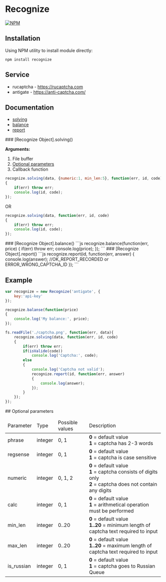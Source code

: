 # Recognize

[![NPM](https://nodei.co/npm/recognize.png?downloads=true&downloadRank=true&stars=true)](https://nodei.co/npm/recognize/)
## Installation
Using NPM utility to install module directly:
```npm
npm install recognize
```

## Service
* rucaptcha - <https://rucaptcha.com>
* antigate - <https://anti-captcha.com/>

## Documentation
* [solving](#solving) 
* [balance](#balance)
* [report](#report)

<a name="solving" />
### [Recognize Object].solving()

__Arguments:__

1. File buffer
2. [Optional parameters](#optional)
3. Callback function

```js
recognize.solving(data, {numeric:1, min_len:5}, function(err, id, code)
{
	if(err) throw err;
	console.log(id, code);
});
```
OR
```js
recognize.solving(data, function(err, id, code)
{
	if(err) throw err;
	console.log(id, code);
});
```
<a name="balance" />
### [Recognize Object].balance()
```js
recognize.balance(function(err, price)
{
    if(err) throw err;
    console.log(price);
});
```
<a name="report" />
### [Recognize Object].report()
```js
recognize.report(id, function(err, answer)
{
   console.log(answer);  //OK_REPORT_RECORDED or ERROR_WRONG_CAPTCHA_ID
});
```

## Example
```js
var recognize = new Recognize('antigate', {
    key:'api-key'
});

recognize.balanse(function(price)
{
    console.log('My balance:', price);
});

fs.readFile('./captcha.png', function(err, data){
    recognize.solving(data, function(err, id, code)
    {
        if(err) throw err;
        if(isValide(code))
        	console.log('Captcha:', code);
        else
        {
        	console.log('Captcha not valid');
        	recognize.report(id, function(err, answer)
        	{
        		console.log(answer);
        	});
        }
    });
});
```

<a name="optional" />
## Optional parameters
<table class="table" width="100%">
    <thead>
        <tr>
            <td>Parameter</td>
            <td>Type</td>
            <td>Possible values</td>
            <td>Description</td>
        </tr>
    </thead>
    <tbody>
        <tr>
            <td>phrase</td>
            <td>integer</td>
            <td>0, 1</td>
            <td>
                <div><b>0</b> = default value</div>
                <div><b>1</b> = captcha has 2-3 words</div>
            </td>
        </tr>
        <tr>
            <td>regsense</td>
            <td>integer</td>
            <td>0, 1</td>
            <td>
                <div><b>0</b> = default value</div>
                <div><b>1</b> = captcha is case sensitive</div>
            </td>
        </tr>
        <tr>
            <td>numeric</td>
            <td>integer</td>
            <td>0, 1, 2</td>
            <td>
                <div><b>0</b> = default value</div>
                <div><b>1</b> = captcha consists of digits only</div>
                <div><b>2</b> = captcha does not contain any digits</div>
            </td>
        </tr>
        <tr>
            <td>calc</td>
            <td>integer</td>
            <td>0, 1</td>
            <td>
                <div><b>0</b> = default value</div>
                <div><b>1</b> = arithmetical operation must be performed</div>
            </td>
        </tr>
        <tr>
            <td>min_len</td>
            <td>integer</td>
            <td>0..20</td>
            <td>
                <div><b>0</b> = default value</div>
                <div><b>1..20</b> = minimum length of captcha text required to input</div>
            </td>
        </tr>
        <tr>
            <td>max_len</td>
            <td>integer</td>
            <td>0..20</td>
            <td>
                <div><b>0</b> = default value</div>
                <div><b>1..20</b> = maximum length of captcha text required to input</div>
            </td>
        </tr>
        <tr>
            <td>is_russian</td>
            <td>integer</td>
            <td>0, 1</td>
            <td>
                <div><b>0</b> = default value</div>
                <div><b>1</b> = captcha goes to Russian Queue</div>
            </td>
        </tr>
    </tbody><tbody>
</tbody></table>
